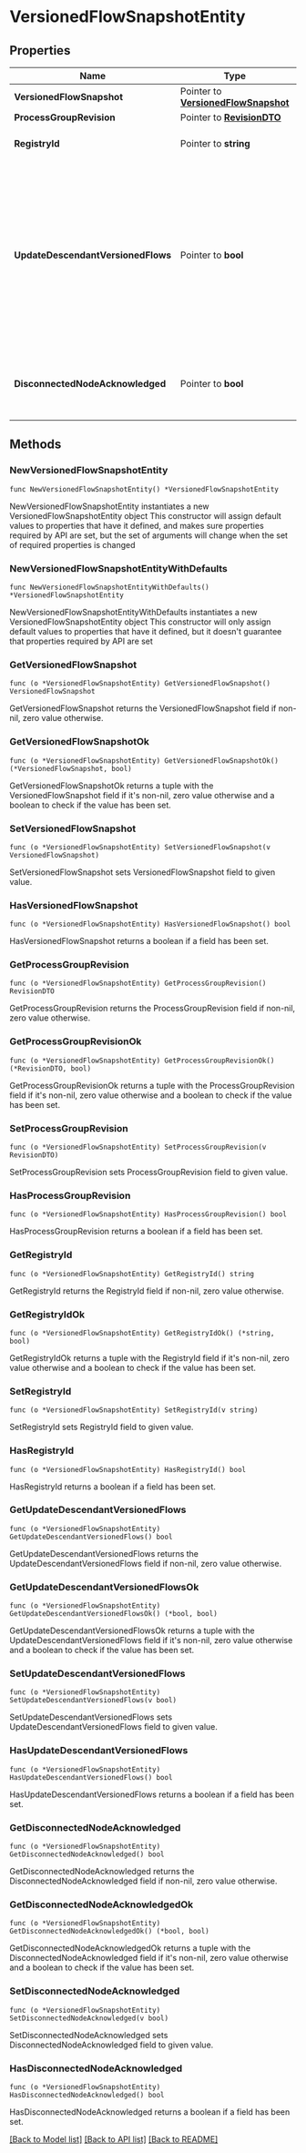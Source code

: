 # VersionedFlowSnapshotEntity

## Properties

Name | Type | Description | Notes
------------ | ------------- | ------------- | -------------
**VersionedFlowSnapshot** | Pointer to [**VersionedFlowSnapshot**](VersionedFlowSnapshot.md) |  | [optional] 
**ProcessGroupRevision** | Pointer to [**RevisionDTO**](RevisionDTO.md) |  | [optional] 
**RegistryId** | Pointer to **string** | The ID of the Registry that this flow belongs to | [optional] 
**UpdateDescendantVersionedFlows** | Pointer to **bool** | If the Process Group to be updated has a child or descendant Process Group that is also under Version Control, this specifies whether or not the contents of that child/descendant Process Group should be updated. | [optional] 
**DisconnectedNodeAcknowledged** | Pointer to **bool** | Acknowledges that this node is disconnected to allow for mutable requests to proceed. | [optional] 

## Methods

### NewVersionedFlowSnapshotEntity

`func NewVersionedFlowSnapshotEntity() *VersionedFlowSnapshotEntity`

NewVersionedFlowSnapshotEntity instantiates a new VersionedFlowSnapshotEntity object
This constructor will assign default values to properties that have it defined,
and makes sure properties required by API are set, but the set of arguments
will change when the set of required properties is changed

### NewVersionedFlowSnapshotEntityWithDefaults

`func NewVersionedFlowSnapshotEntityWithDefaults() *VersionedFlowSnapshotEntity`

NewVersionedFlowSnapshotEntityWithDefaults instantiates a new VersionedFlowSnapshotEntity object
This constructor will only assign default values to properties that have it defined,
but it doesn't guarantee that properties required by API are set

### GetVersionedFlowSnapshot

`func (o *VersionedFlowSnapshotEntity) GetVersionedFlowSnapshot() VersionedFlowSnapshot`

GetVersionedFlowSnapshot returns the VersionedFlowSnapshot field if non-nil, zero value otherwise.

### GetVersionedFlowSnapshotOk

`func (o *VersionedFlowSnapshotEntity) GetVersionedFlowSnapshotOk() (*VersionedFlowSnapshot, bool)`

GetVersionedFlowSnapshotOk returns a tuple with the VersionedFlowSnapshot field if it's non-nil, zero value otherwise
and a boolean to check if the value has been set.

### SetVersionedFlowSnapshot

`func (o *VersionedFlowSnapshotEntity) SetVersionedFlowSnapshot(v VersionedFlowSnapshot)`

SetVersionedFlowSnapshot sets VersionedFlowSnapshot field to given value.

### HasVersionedFlowSnapshot

`func (o *VersionedFlowSnapshotEntity) HasVersionedFlowSnapshot() bool`

HasVersionedFlowSnapshot returns a boolean if a field has been set.

### GetProcessGroupRevision

`func (o *VersionedFlowSnapshotEntity) GetProcessGroupRevision() RevisionDTO`

GetProcessGroupRevision returns the ProcessGroupRevision field if non-nil, zero value otherwise.

### GetProcessGroupRevisionOk

`func (o *VersionedFlowSnapshotEntity) GetProcessGroupRevisionOk() (*RevisionDTO, bool)`

GetProcessGroupRevisionOk returns a tuple with the ProcessGroupRevision field if it's non-nil, zero value otherwise
and a boolean to check if the value has been set.

### SetProcessGroupRevision

`func (o *VersionedFlowSnapshotEntity) SetProcessGroupRevision(v RevisionDTO)`

SetProcessGroupRevision sets ProcessGroupRevision field to given value.

### HasProcessGroupRevision

`func (o *VersionedFlowSnapshotEntity) HasProcessGroupRevision() bool`

HasProcessGroupRevision returns a boolean if a field has been set.

### GetRegistryId

`func (o *VersionedFlowSnapshotEntity) GetRegistryId() string`

GetRegistryId returns the RegistryId field if non-nil, zero value otherwise.

### GetRegistryIdOk

`func (o *VersionedFlowSnapshotEntity) GetRegistryIdOk() (*string, bool)`

GetRegistryIdOk returns a tuple with the RegistryId field if it's non-nil, zero value otherwise
and a boolean to check if the value has been set.

### SetRegistryId

`func (o *VersionedFlowSnapshotEntity) SetRegistryId(v string)`

SetRegistryId sets RegistryId field to given value.

### HasRegistryId

`func (o *VersionedFlowSnapshotEntity) HasRegistryId() bool`

HasRegistryId returns a boolean if a field has been set.

### GetUpdateDescendantVersionedFlows

`func (o *VersionedFlowSnapshotEntity) GetUpdateDescendantVersionedFlows() bool`

GetUpdateDescendantVersionedFlows returns the UpdateDescendantVersionedFlows field if non-nil, zero value otherwise.

### GetUpdateDescendantVersionedFlowsOk

`func (o *VersionedFlowSnapshotEntity) GetUpdateDescendantVersionedFlowsOk() (*bool, bool)`

GetUpdateDescendantVersionedFlowsOk returns a tuple with the UpdateDescendantVersionedFlows field if it's non-nil, zero value otherwise
and a boolean to check if the value has been set.

### SetUpdateDescendantVersionedFlows

`func (o *VersionedFlowSnapshotEntity) SetUpdateDescendantVersionedFlows(v bool)`

SetUpdateDescendantVersionedFlows sets UpdateDescendantVersionedFlows field to given value.

### HasUpdateDescendantVersionedFlows

`func (o *VersionedFlowSnapshotEntity) HasUpdateDescendantVersionedFlows() bool`

HasUpdateDescendantVersionedFlows returns a boolean if a field has been set.

### GetDisconnectedNodeAcknowledged

`func (o *VersionedFlowSnapshotEntity) GetDisconnectedNodeAcknowledged() bool`

GetDisconnectedNodeAcknowledged returns the DisconnectedNodeAcknowledged field if non-nil, zero value otherwise.

### GetDisconnectedNodeAcknowledgedOk

`func (o *VersionedFlowSnapshotEntity) GetDisconnectedNodeAcknowledgedOk() (*bool, bool)`

GetDisconnectedNodeAcknowledgedOk returns a tuple with the DisconnectedNodeAcknowledged field if it's non-nil, zero value otherwise
and a boolean to check if the value has been set.

### SetDisconnectedNodeAcknowledged

`func (o *VersionedFlowSnapshotEntity) SetDisconnectedNodeAcknowledged(v bool)`

SetDisconnectedNodeAcknowledged sets DisconnectedNodeAcknowledged field to given value.

### HasDisconnectedNodeAcknowledged

`func (o *VersionedFlowSnapshotEntity) HasDisconnectedNodeAcknowledged() bool`

HasDisconnectedNodeAcknowledged returns a boolean if a field has been set.


[[Back to Model list]](../README.md#documentation-for-models) [[Back to API list]](../README.md#documentation-for-api-endpoints) [[Back to README]](../README.md)


